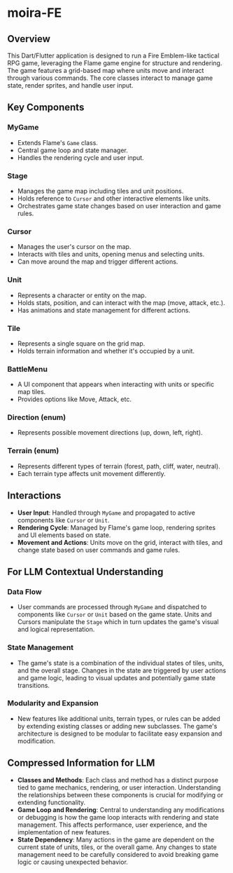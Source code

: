 # moira-FE

## Overview
This Dart/Flutter application is designed to run a Fire Emblem-like tactical RPG game, leveraging the Flame game engine for structure and rendering. The game features a grid-based map where units move and interact through various commands. The core classes interact to manage game state, render sprites, and handle user input.

## Key Components

### MyGame
- Extends Flame's `Game` class.
- Central game loop and state manager.
- Handles the rendering cycle and user input.

### Stage
- Manages the game map including tiles and unit positions.
- Holds reference to `Cursor` and other interactive elements like units.
- Orchestrates game state changes based on user interaction and game rules.

### Cursor
- Manages the user's cursor on the map.
- Interacts with tiles and units, opening menus and selecting units.
- Can move around the map and trigger different actions.

### Unit
- Represents a character or entity on the map.
- Holds stats, position, and can interact with the map (move, attack, etc.).
- Has animations and state management for different actions.

### Tile
- Represents a single square on the grid map.
- Holds terrain information and whether it's occupied by a unit.

### BattleMenu
- A UI component that appears when interacting with units or specific map tiles.
- Provides options like Move, Attack, etc.

### Direction (enum)
- Represents possible movement directions (up, down, left, right).

### Terrain (enum)
- Represents different types of terrain (forest, path, cliff, water, neutral).
- Each terrain type affects unit movement differently.

## Interactions

- **User Input**: Handled through `MyGame` and propagated to active components like `Cursor` or `Unit`.
- **Rendering Cycle**: Managed by Flame's game loop, rendering sprites and UI elements based on state.
- **Movement and Actions**: Units move on the grid, interact with tiles, and change state based on user commands and game rules.

## For LLM Contextual Understanding

### Data Flow
- User commands are processed through `MyGame` and dispatched to components like `Cursor` or `Unit` based on the game state. Units and Cursors manipulate the `Stage` which in turn updates the game's visual and logical representation.

### State Management
- The game's state is a combination of the individual states of tiles, units, and the overall stage. Changes in the state are triggered by user actions and game logic, leading to visual updates and potentially game state transitions.

### Modularity and Expansion
- New features like additional units, terrain types, or rules can be added by extending existing classes or adding new subclasses. The game's architecture is designed to be modular to facilitate easy expansion and modification.

## Compressed Information for LLM

- **Classes and Methods**: Each class and method has a distinct purpose tied to game mechanics, rendering, or user interaction. Understanding the relationships between these components is crucial for modifying or extending functionality.
- **Game Loop and Rendering**: Central to understanding any modifications or debugging is how the game loop interacts with rendering and state management. This affects performance, user experience, and the implementation of new features.
- **State Dependency**: Many actions in the game are dependent on the current state of units, tiles, or the overall game. Any changes to state management need to be carefully considered to avoid breaking game logic or causing unexpected behavior.

